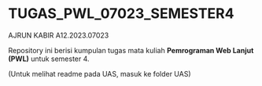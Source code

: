 # TUGAS_PWL_07023_SEMESTER4
AJRUN KABIR  A12.2023.07023

Repository ini berisi kumpulan tugas mata kuliah **Pemrograman Web Lanjut (PWL)** untuk semester 4.

(Untuk melihat readme pada UAS, masuk ke folder UAS)
